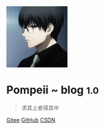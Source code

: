<!-- _coverpage.md -->

<img src="cover.jpg" alt="hello" style="zoom: 25%;" />

# Pompeii ~ blog <small>1.0</small>

> 求其上者得其中



[Gitee](https://gitee.com/lanleihhh)
[GitHub](https://github.com/lanleihhh)
[CSDN](https://blog.csdn.net/lanleihhh)